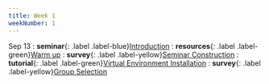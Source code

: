 ```yaml
---
title: Week 1
weekNumber: 1
---
```


Sep 13
: **seminar**{: .label .label-blue}[Introduction](/ICS-23-Fall/assets/23-slides/1-intro.pdf)
  : **resources**{: .label .label-green}[Warm up](/ICS-23-Fall/assets/23-slides/0-guidance.pdf)
: **survey**{: .label .label-yellow}[Seminar Construction](https://www.wjx.cn/vm/QgoYdKb.aspx)
  : **tutorial**{: .label .label-green}[Virtual Environment Installation](https://mp.weixin.qq.com/s/juWtNUnIuFJfXoP_6eKIKg)
: **survey**{: .label .label-yellow}[Group Selection](https://docs.qq.com/sheet/DUnlUR1VhY0xnamNS)
